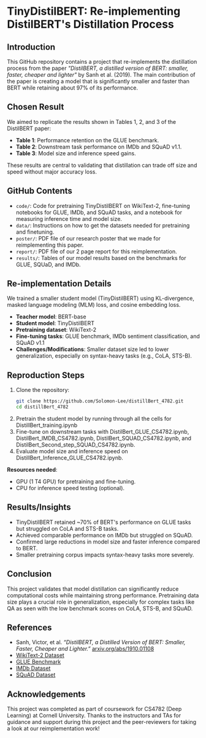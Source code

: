 # TinyDistilBERT: Re-implementing DistilBERT's Distillation Process

## Introduction

This GitHub repository contains a project that re-implements the distillation process from the paper _"DistilBERT, a distilled version of BERT: smaller, faster, cheaper and lighter"_ by Sanh et al. (2019). The main contribution of the paper is creating a model that is significantly smaller and faster than BERT while retaining about 97% of its performance.

## Chosen Result

We aimed to replicate the results shown in Tables 1, 2, and 3 of the DistilBERT paper:

- **Table 1**: Performance retention on the GLUE benchmark.
- **Table 2**: Downstream task performance on IMDb and SQuAD v1.1.
- **Table 3**: Model size and inference speed gains.

These results are central to validating that distillation can trade off size and speed without major accuracy loss.

## GitHub Contents

- `code/`: Code for pretraining TinyDistilBERT on WikiText-2, fine-tuning notebooks for GLUE, IMDb, and SQuAD tasks, and a notebook for measuring inference time and model size.
- `data/`: Instructions on how to get the datasets needed for pretraining and finetuning.
- `poster/`: PDF file of our research poster that we made for reimplementing this paper.
- `report/`: PDF file of our 2 page report for this reimplementation.
- `results/`: Tables of our model results based on the benchmarks for GLUE, SQUaD, and IMDb.

## Re-implementation Details

We trained a smaller student model (TinyDistilBERT) using KL-divergence, masked language modeling (MLM) loss, and cosine embedding loss.

- **Teacher model**: BERT-base
- **Student model**: TinyDistilBERT
- **Pretraining dataset**: WikiText-2
- **Fine-tuning tasks**: GLUE benchmark, IMDb sentiment classification, and SQuAD v1.1
- **Challenges/Modifications**: Smaller dataset size led to lower generalization, especially on syntax-heavy tasks (e.g., CoLA, STS-B).

## Reproduction Steps

1. Clone the repository:
   ```bash
   git clone https://github.com/Solomon-Lee/distillBert_4782.git
   cd distillBert_4782
   ```
2. Pretrain the student model by running through all the cells for DistillBert_training.ipynb
3. Fine-tune on downstream tasks with DistilBert_GLUE_CS4782.ipynb, DistilBert_IMDB_CS4782.ipynb, DistilBert_SQUAD_CS4782.ipynb, and DistilBert_Second_step_SQUAD_CS4782.ipynb.
4. Evaluate model size and inference speed on DistillBert_Inference_GLUE_CS4782.ipynb.

**Resources needed**:

- GPU (1 T4 GPU) for pretraining and fine-tuning.
- CPU for inference speed testing (optional).

## Results/Insights

- TinyDistilBERT retained ~70% of BERT's performance on GLUE tasks but struggled on CoLA and STS-B tasks.
- Achieved comparable performance on IMDb but struggled on SQuAD.
- Confirmed large reductions in model size and faster inference compared to BERT.
- Smaller pretraining corpus impacts syntax-heavy tasks more severely.

## Conclusion

This project validates that model distillation can significantly reduce computational costs while maintaining strong performance. Pretraining data size plays a crucial role in generalization, especially for complex tasks like QA as seen with the low benchmark scores on CoLA, STS-B, and SQuAD.

## References

- Sanh, Victor, et al. _“DistilBERT, a Distilled Version of BERT: Smaller, Faster, Cheaper and Lighter.”_ [arxiv.org/abs/1910.01108](https://arxiv.org/abs/1910.01108)
- [WikiText-2 Dataset](https://paperswithcode.com/dataset/wikitext-2)
- [GLUE Benchmark](https://gluebenchmark.com/)
- [IMDb Dataset](https://www.kaggle.com/datasets/hijest/genre-classification-dataset-imdb)
- [SQuAD Dataset](https://rajpurkar.github.io/SQuAD-explorer/)

## Acknowledgements

This project was completed as part of coursework for CS4782 (Deep Learning) at Cornell University. Thanks to the instructors and TAs for guidance and support during this project and the peer-reviewers for taking a look at our reimplementation work!
